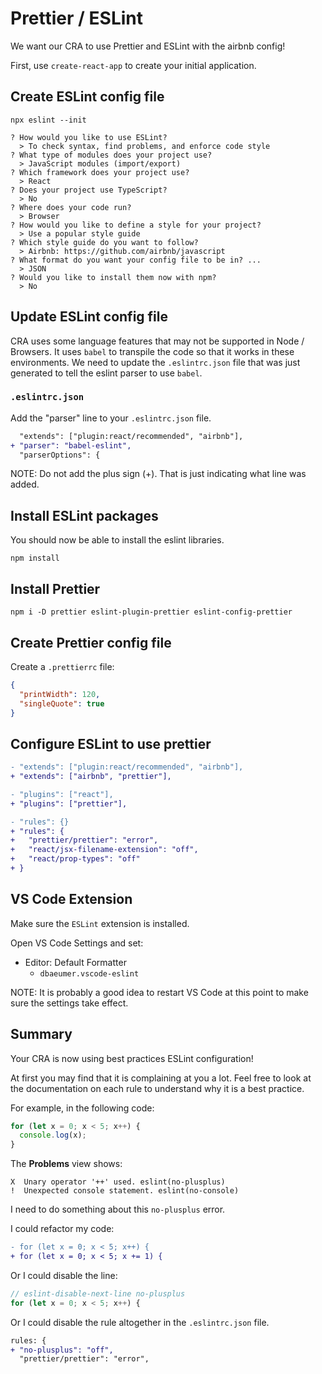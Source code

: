 # Prettier / ESLint

We want our CRA to use Prettier and ESLint with the airbnb config!

First, use `create-react-app` to create your initial application.

## Create ESLint config file

```
npx eslint --init
```

```
? How would you like to use ESLint?
  > To check syntax, find problems, and enforce code style
? What type of modules does your project use?
  > JavaScript modules (import/export)
? Which framework does your project use?
  > React
? Does your project use TypeScript?
  > No
? Where does your code run?
  > Browser
? How would you like to define a style for your project?
  > Use a popular style guide
? Which style guide do you want to follow?
  > Airbnb: https://github.com/airbnb/javascript
? What format do you want your config file to be in? ...
  > JSON
? Would you like to install them now with npm?
  > No
```

## Update ESLint config file

CRA uses some language features that may not be supported in Node / Browsers. It uses `babel` to transpile the code so that it works in these environments. We need to update the `.eslintrc.json` file that was just generated to tell the eslint parser to use `babel`.

### `.eslintrc.json`

Add the "parser" line to your `.eslintrc.json` file.

```diff
  "extends": ["plugin:react/recommended", "airbnb"],
+ "parser": "babel-eslint",
  "parserOptions": {
```

NOTE: Do not add the plus sign (+). That is just indicating what line was added.

## Install ESLint packages

You should now be able to install the eslint libraries.

```
npm install
```

## Install Prettier

```
npm i -D prettier eslint-plugin-prettier eslint-config-prettier
```

## Create Prettier config file
Create a `.prettierrc` file:
```json
{
  "printWidth": 120,
  "singleQuote": true
}
```

## Configure ESLint to use prettier

```diff
- "extends": ["plugin:react/recommended", "airbnb"],
+ "extends": ["airbnb", "prettier"],
```

```diff
- "plugins": ["react"],
+ "plugins": ["prettier"],
```

```diff
- "rules": {}
+ "rules": {
+   "prettier/prettier": "error",
+   "react/jsx-filename-extension": "off",
+   "react/prop-types": "off"
+ }
```

## VS Code Extension
Make sure the `ESLint` extension is installed.

Open VS Code Settings and set:
- Editor: Default Formatter
  - `dbaeumer.vscode-eslint`

NOTE: It is probably a good idea to restart VS Code at this point to make sure the settings take effect.

## Summary
Your CRA is now using best practices ESLint configuration!

At first you may find that it is complaining at you a lot.  Feel free to look at the documentation on each rule to understand why it is a best practice.

For example, in the following code:
```js
for (let x = 0; x < 5; x++) {
  console.log(x);
}
```

The **Problems** view shows:
```
X  Unary operator '++' used. eslint(no-plusplus)
!  Unexpected console statement. eslint(no-console)
```

I need to do something about this `no-plusplus` error.

I could refactor my code:
```diff
- for (let x = 0; x < 5; x++) {
+ for (let x = 0; x < 5; x += 1) {
```

Or I could disable the line:
```js
// eslint-disable-next-line no-plusplus
for (let x = 0; x < 5; x++) {
```

Or I could disable the rule altogether in the `.eslintrc.json` file.
```diff
rules: {
+ "no-plusplus": "off",
  "prettier/prettier": "error",
```
